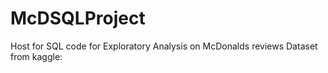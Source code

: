 # McDSQLProject
Host for SQL code for Exploratory Analysis on McDonalds reviews
Dataset from kaggle:
